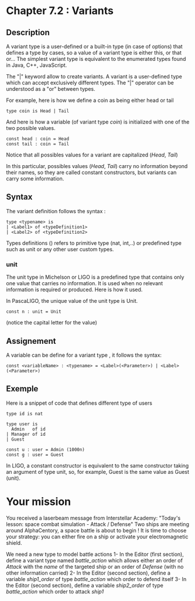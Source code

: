 # Chapter 7.2 : Variants

## Description

A variant type is a user-defined or a built-in type (in case of options) that defines a type by cases, so a value of a variant type is either this, or that or... The simplest variant type is equivalent to the enumerated types found in Java, C++, JavaScript.

The "|" keyword allow to create variants. A variant is a user-defined type which can accept exclusively different types. The "|" operator can be understood as a "or" between types.

For example, here is how we define a coin as being either head or tail

```
type coin is Head | Tail
```

And here is how a variable (of variant type _coin_) is initialized with one of the two possible values.

```
const head : coin = Head
const tail : coin = Tail
```

Notice that all possibles values for a variant are capitalized (*Head*, *Tail*)

In this particular, possibles values (*Head*, *Tail*) carry no information beyond their names, so they are called constant constructors, but variants can carry some information.

## Syntax

The variant definition follows the syntax :
```
type <typename> is 
| <Label1> of <typeDefinition1>
| <Label2> of <typeDefinition2>
```

Types definitions (<typeDefinition>) refers to primitive type (nat, int,..) or predefined type such as unit or any other user custom types.

### unit

The unit type in Michelson or LIGO is a predefined type that contains only one value that carries no information. It is used when no relevant information is required or produced. Here is how it used.

In PascaLIGO, the unique value of the unit type is Unit.
```
const n : unit = Unit
```

(notice the capital letter for the value)

## Assignement

A variable can be define for a variant type <typename>, it follows the syntax:
```
const <variableName> : <typename> = <Label>(<Parameter>) | <Label>(<Parameter>) 
```


## Exemple

Here is a snippet of code that defines different type of users
```
type id is nat

type user is
  Admin   of id
| Manager of id
| Guest

const u : user = Admin (1000n)
const g : user = Guest
```

In LIGO, a constant constructor is equivalent to the same constructor taking an argument of type unit, so, for example, Guest is the same value as Guest (unit).


# Your mission

You received a laserbeam message from Interstellar Academy: "Today's lesson: space combat simulation - Attack / Defense"
Two ships are meeting around AlphaCentory, a space battle is about to begin ! It is time to choose your strategy: you can either fire on a ship or activate your electromagnetic shield.

<!-- prettier-ignore -->
We need a new type to model battle actions
1- In the Editor (first section), define a variant type named *battle\_action* which allows either an order of *Attack* with the _name_ of the targeted ship or an order of *Defense* (with no other information carried)
2- In the Editor (second section), define a variable *ship1_order* of type *battle\_action* which order to defend itself
3- In the Editor (second section), define a variable *ship2_order* of type *battle\_action* which order to attack _ship1_
